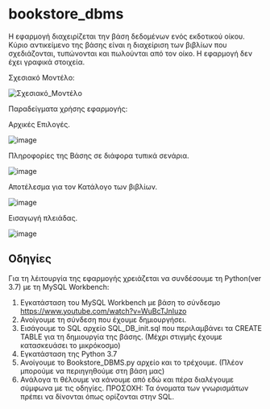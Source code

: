 # bookstore_dbms

Η εφαρμογή διαχειρίζεται την βάση δεδομένων ενός εκδοτικού οίκου. Κύριο αντικείμενο της βάσης είναι η διαχείριση των βιβλίων που σχεδιάζονται, τυπώνονται και πωλούνται από τον οίκο. 
Η εφαρμογή δεν έχει γραφικά στοιχεία.

Σχεσιακό Μοντέλο:

![Σχεσιακό_Μοντέλο](https://user-images.githubusercontent.com/100244277/233828786-b51be91e-9b45-4c7a-b80e-07ac3ceac7a0.png)

Παραδείγματα χρήσης εφαρμογής:

Αρχικές Επιλογές.

![image](https://user-images.githubusercontent.com/100244277/233828828-c5b2ce7d-6ce3-4580-a716-385d2fef5804.png)

Πληροφορίες της Βάσης σε διάφορα τυπικά σενάρια.

![image](https://user-images.githubusercontent.com/100244277/233828838-04486eda-acc2-483c-a4b5-53f9c063cdd1.png)

Αποτέλεσμα για τον Κατάλογο των βιβλίων.

![image](https://user-images.githubusercontent.com/100244277/233828906-cdbfacfc-f9aa-43ff-b54d-82ff9af5c988.png)

Εισαγωγή πλειάδας.

![image](https://user-images.githubusercontent.com/100244277/233828910-c7efb308-40e7-4fa7-961a-015083393bbd.png)


## Οδηγίες

Για τη λέιτουργία της εφαρμογής χρειάζεται να συνδέσουμε τη Python(ver 3.7) με τη MySQL Workbench:
1.	Εγκατάσταση του MySQL Workbench με βάση το σύνδεσμο https://www.youtube.com/watch?v=WuBcTJnIuzo
2.	Ανοίγουμε τη σύνδεση που έχουμε δημιουργήσει.
3.	Εισάγουμε το SQL αρχείο SQL_DB_init.sql που περιλαμβάνει τα CREATE TABLE για τη δημιουργία της βάσης.
(Μέχρι στιγμής έχουμε κατασκευάσει το μικρόκοσμο)
4.	Εγκατάσταση της Python 3.7
5.	Ανοίγουμε το Bookstore_DBMS.py αρχείο και το τρέχουμε.
(Πλέον μπορούμε να περιηγηθούμε στη βάση μας)
6.	Ανάλογα τι θέλουμε να κάνουμε από εδώ και πέρα διαλέγουμε σύμφωνα με τις οδηγίες.
ΠΡΟΣΟΧΗ: Τα όνοματα των γνωρισμάτων πρέπει να δίνονται όπως ορίζονται στην SQL.
